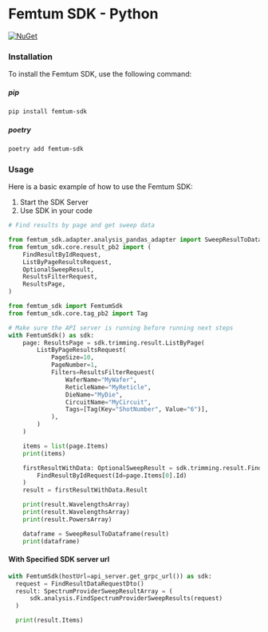 # Femtum SDK - Python

[![NuGet](https://img.shields.io/nuget/v/Femtum.SDK.svg)](https://www.nuget.org/packages/Femtum.SDK)

### Installation

To install the Femtum SDK, use the following command:

##### pip

```bash
pip install femtum-sdk
```

##### poetry

```bash
poetry add femtum-sdk
```

### Usage

Here is a basic example of how to use the Femtum SDK:

1. Start the SDK Server
2. Use SDK in your code

```python
# Find results by page and get sweep data

from femtum_sdk.adapter.analysis_pandas_adapter import SweepResulToDataframe
from femtum_sdk.core.result_pb2 import (
    FindResultByIdRequest,
    ListByPageResultsRequest,
    OptionalSweepResult,
    ResultsFilterRequest,
    ResultsPage,
)

from femtum_sdk import FemtumSdk
from femtum_sdk.core.tag_pb2 import Tag

# Make sure the API server is running before running next steps
with FemtumSdk() as sdk:
    page: ResultsPage = sdk.trimming.result.ListByPage(
        ListByPageResultsRequest(
            PageSize=10,
            PageNumber=1,
            Filters=ResultsFilterRequest(
                WaferName="MyWafer",
                ReticleName="MyReticle",
                DieName="MyDie",
                CircuitName="MyCircuit",
                Tags=[Tag(Key="ShotNumber", Value="6")],
            ),
        )
    )

    items = list(page.Items)
    print(items)

    firstResultWithData: OptionalSweepResult = sdk.trimming.result.FindSweepById(
        FindResultByIdRequest(Id=page.Items[0].Id)
    )
    result = firstResultWithData.Result

    print(result.WavelengthsArray)
    print(result.WavelengthsArray)
    print(result.PowersArray)

    dataframe = SweepResulToDataframe(result)
    print(dataframe)

```

#### With Specified SDK server url

```python
with FemtumSdk(hostUrl=api_server.get_grpc_url()) as sdk:
  request = FindResultDataRequestDto()
  result: SpectrumProviderSweepResultArray = (
      sdk.analysis.FindSpectrumProviderSweepResults(request)
  )

  print(result.Items)
```
